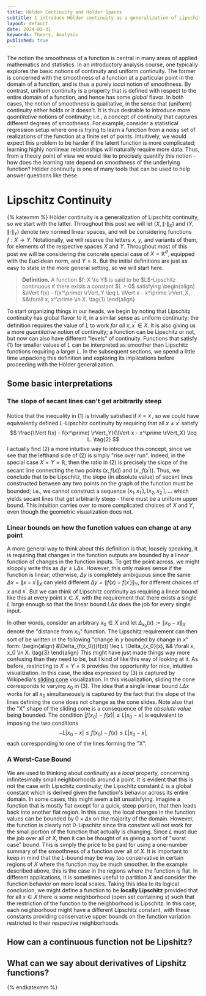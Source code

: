 ```yaml
---
title: Hölder Continuity and Hölder Spaces
subtitle: I introduce Hölder continuity as a generalization of Lipschitz continuity, then discuss how this can be used to define spaces of functions with useful continuity properties.
layout: default
date: 2024-03-31
keywords: Theory, Analysis
published: true
---
```


The notion the smoothness of a function is central in many areas of applied
mathematics and statistics. In an introductory analysis course, one typically
explores the basic notions of continuity and uniform continuity. The former
is concerned with the smoothness of a function at a particular point in the
domain of a function, and is thus a purely *local* notion of smoothness.
By contrast, uniform continuity is a property that is defined with respect
to the entire domain of a function, and hence has some *global* flavor.
In both cases, the notion of smoothness is qualitative, in the sense that
(uniform) continuity either holds or it doesn't. It is thus desirable to
introduce more *quantitative* notions of continuity; i.e., a concept of continuity
that captures different degrees of smoothness. For example, consider a
statistical regression setup where one is trying to learn a function from
a noisy set of realizations of the function at a finite set of points. Intuitively,
we would expect this problem to be harder if the latent function is more complicated;
learning highly nonlinear relationships will naturally require more data. Thus,
from a theory point of view we would like to precisely quantify this notion - how
does the learning rate depend on smoothness of the underlying function? Hölder
continuity is one of many tools that can be used to help answer questions like
these.

# Lipschitz Continuity
{% katexmm %}
Hölder continuity is a generalization of Lipschitz continuity, so we start with
the latter. Throughout this post we will let $(X, \lVert \cdot \rVert_X)$
and $(Y, \lVert \cdot \rVert_Y)$ denote two normed linear spaces, and will
be considering functions $f: X \to Y$. Notationally, we will reserve the letters
$x$, $y$, and variants of them, for elements of the respective spaces $X$ and $Y$.
Throughout most of this post we will be considering the concrete special case
of $X = \mathbb{R}^d$, equipped with the Euclidean norm, and $Y = \mathbb{R}$.
But the initial definitions are just as easy to state in the more general setting,
so we will start here.

<blockquote>
  <p><strong>Definition.</strong>
  A function $f: X \to Y$ is said to be $L$-Lipschitz continuous if
  there exists a constant $L > 0$ satisfying
  \begin{align}
  &\lVert f(x) - f(x^\prime) \rVert_Y \leq L \lVert x - x^\prime \rVert_X, &&\forall x, x^\prime \in X. \tag{1}
  \end{align}
  </p>
</blockquote>

To start organizing things in our heads, we begin by noting that Lipschitz
continuity has global flavor to it, in a similar sense as uniform continuity;
the definition requires the value of $L$ to work *for all* $x, x^\prime \in X$.
It is also giving us a more *quantitative* notion of continuity; a function
can be Lipschitz or not, but now can also have different "levels" of continuity.
Functions that satisfy (1) for smaller values of $L$ can be interpreted as
smoother than Lipschitz functions requiring a larger $L$. In the subsequent
sections, we spend a little time unpacking this definition and
exploring its implications before proceeding with the Hölder generalization.

## Some basic interpretations

### The slope of secant lines can't get arbitrarily steep
Notice that the inequality in (1) is trivially satisfied if $x = x^\prime$, so we could have
equivalently defined $L$-Lipschitz continuity by requiring that all $x \neq x^\prime$
satisfy
$$
\frac{\lVert f(x) - f(x^\prime) \rVert_Y}{\lVert x - x^\prime \rVert_X} \leq L. \tag{2}
$$
I actually find (2) a more intuitive way to introduce this concept,
since we see that the lefthand side of (2) is simply "rise over run". Indeed,
in the special case $X = Y = \mathbb{R}$, then the ratio in (2) is precisely the
slope of the secant line connecting the two points $(x, f(x))$ and
$(x^\prime, f(x^\prime))$. Thus, we conclude that to be Lipschitz,
the slope (in absolute value) of secant lines constructed between any two points on the graph of the
function must be bounded; i.e., we cannot construct a sequence
$(x_1, x^\prime_1), (x_2, x^\prime_2), \dots$ which yields secant lines that
get arbitrarily steep - there must be a uniform upper bound.
This intuition carries over to more complicated choices of $X$ and $Y$, even
though the geometric visualization does not.

### Linear bounds on how the function values can change at any point
A more general way to think about this definition is that, loosely speaking,
it is requiring that changes in the function outputs are bounded by a linear
function of changes in the function inputs. To get the point across, we might
sloppily write this as $\Delta y \leq L \Delta x$.
However, this only makes sense if the function is linear; otherwise, $\Delta y$
is completely ambiguous since the same $\Delta x = \lVert x - x^\prime \rVert_X$
can yield different $\Delta y = \lVert f(x) - f(x^\prime) \rVert_Y$, for different
choices of $x$ and $x^\prime$. But we can think of Lipschitz continuity as requiring
a linear bound like this at every point $x \in X$, with the requirement that
there exists a single $L$ large enough so that the linear bound $L \Delta x$
does the job for every single input.

In other words, consider an arbitrary $x_0 \in X$ and let
$\Delta_{x_0}(x) := \lVert x_0 - x \rVert_X$ denote the "distance from $x_0$"
function. The Lipschitz requirement can then
sort of be written in the following "change in $y$ bounded by change in $x$" form:
\begin{align}
&\Delta_{f(x_0)}(f(x)) \leq L \Delta_{x_0}(x), && \forall x, x_0 \in X. \tag{3}
\end{align}
This might have just made things way more confusing than they need to be, but
I kind of like this way of looking at it. As before, restricting to
$X = Y = \mathbb{R}$ provides the opportunity for nice, intuitive visualization.
In this case, the idea expressed by (3) is captured by Wikipedia's
[sliding cone](https://en.wikipedia.org/wiki/Lipschitz_continuity) visualization.
In this visualization, sliding the cone corresponds to varying $x_0$ in (3).
The idea that a single linear bound $L \Delta x$ works for all $x_0$ simultaneously
is captured by the fact that the slope of the lines defining the cone does not 
change as the cone slides. Note also that the "X" shape of the sliding cone
is a consequence of the *absolute value* being bounded. The condition
$\lvert f(x_0) - f(x) \rvert \leq L \lvert x_0 - x \rvert$ is
equivalent to imposing the two conditions
$$
-L \lvert x_0 - x \rvert \leq f(x_0) - f(x) \leq L \lvert x_0 - x \rvert,
$$
each corresponding to one of the lines forming the "X".

### A Worst-Case Bound
We are used to thinking about continuity as a *local* property, concerning
infinitesimally small neighborhoods around a point. It is evident that
this is not the case with Lipschitz continuity; the Lipschitz constant $L$ is
a global constant which is derived given the function's behavior across its
entire domain. In some cases, this might seem a bit unsatisfying. Imagine
a function that is mostly flat except for a quick, steep portion, that then
leads back into another flat region. In this case, the local changes in the
function values can be bounded by $0 \times \Delta x$ on the majority of
the domain. However, the function is clearly not $0$-Lipschitz since this constant
will not work for the small portion of the function that actually is changing.
Since $L$ must due the job over all of $X$, then it can be thought of as giving
a sort of "worst case" bound. This is simply the price to be paid for using
a one-number summary of the smoothness of a function over all of $X$. It is
important to keep in mind that the $L$-bound may be way too conservative
in certain regions of $X$ where the function may be much smoother. In the example
described above, this is the case in the regions where the function is flat.
In different applications, it is sometimes useful to partition $X$ and
consider the function behavior on more local scales. Taking this idea to its
logical conclusion, we might define a function to be **locally Lipschitz**
provided that for all $x \in X$ there is some neighborhood (open set containing
$x$) such that the restriction of the function to the neighborhood is Lipschitz.
In this case, each neighborhood might have a different Lipschitz constant,
with these constants providing conservative upper bounds on the function
variation restricted to their respective neighborhoods.

## How can a continuous function not be Lipshitz?


## What can we say about derivatives of Lipshitz functions?







{% endkatexmm %}
